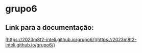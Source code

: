 # grupo6

## Link para a documentação: 
[https://2023m8t2-inteli.github.io/grupo6/](https://2023m8t2-inteli.github.io/grupo6/)
